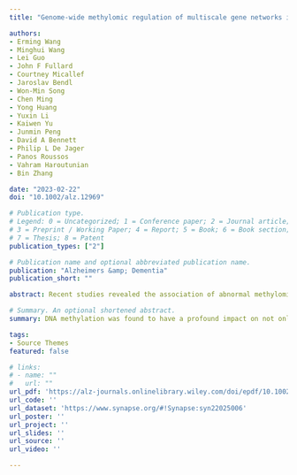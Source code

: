 ```yaml
---
title: "Genome-wide methylomic regulation of multiscale gene networks in Alzheimers disease"

authors:
- Erming Wang
- Minghui Wang
- Lei Guo
- John F Fullard
- Courtney Micallef
- Jaroslav Bendl
- Won-Min Song
- Chen Ming
- Yong Huang
- Yuxin Li
- Kaiwen Yu
- Junmin Peng
- David A Bennett
- Philip L De Jager
- Panos Roussos
- Vahram Haroutunian
- Bin Zhang

date: "2023-02-22"
doi: "10.1002/alz.12969"

# Publication type.
# Legend: 0 = Uncategorized; 1 = Conference paper; 2 = Journal article;
# 3 = Preprint / Working Paper; 4 = Report; 5 = Book; 6 = Book section;
# 7 = Thesis; 8 = Patent
publication_types: ["2"]

# Publication name and optional abbreviated publication name.
publication: "Alzheimers &amp; Dementia"
publication_short: ""

abstract: Recent studies revealed the association of abnormal methylomic changes with Alzheimers disease (AD) but there is a lack of systematic study of the impact of methylomic alterations over the molecular networks underlying AD. Methods- We profiled genome-wide methylomic variations in the parahippocampal gyrus from 201 post mortem control, mild cognitive impaired, and AD brains. Results- We identified 270 distinct differentially methylated regions (DMRs) associated with AD. We quantified the impact of these DMRs on each gene and each protein as well as gene and protein co-expression networks. DNA methylation had a profound impact on both AD-associated gene/protein modules and their key regulators. We further integrated the matched multi-omics data to show the impact of DNA methylation on chromatin accessibility, which further modulates gene and protein expression. Discussion- The quantified impact of DNA methylation on gene and protein networks underlying AD identified potential upstream epigenetic regulators of AD.

# Summary. An optional shortened abstract.
summary: DNA methylation was found to have a profound impact on not only the AD-associated gene modules but also key regulators of the gene and protein networks. Key findings were validated in an independent multi-omics cohort in AD. The impact of DNA methylation on chromatin accessibility was also investigated by integrating the matched methylomic, epigenomic, transcriptomic, and proteomic data.

tags:
- Source Themes
featured: false

# links:
# - name: ""
#   url: ""
url_pdf: 'https://alz-journals.onlinelibrary.wiley.com/doi/epdf/10.1002/alz.12969'
url_code: ''
url_dataset: 'https://www.synapse.org/#!Synapse:syn22025006'
url_poster: ''
url_project: ''
url_slides: ''
url_source: ''
url_video: ''

---
```

